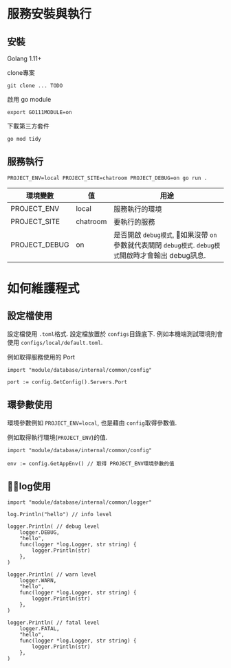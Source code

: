 # 服務安裝與執行

## 安裝

Golang 1.11+

clone專案
```shell
git clone ... TODO
```

啟用 go module
```shell
export GO111MODULE=on
```

下載第三方套件
```shell
go mod tidy  
```

## 服務執行
```shell
PROJECT_ENV=local PROJECT_SITE=chatroom PROJECT_DEBUG=on go run .
```
環境變數 | 值 | 用途
--- | --- | ---
PROJECT_ENV | local | 服務執行的環境
PROJECT_SITE | chatroom | 要執行的服務
PROJECT_DEBUG | on | 是否開啟 `debug模式`, 如果沒帶 `on`參數就代表關閉 `debug模式`. `debug模式`開啟時才會輸出 debug訊息.

# 如何維護程式

## 設定檔使用
設定檔使用 `.toml`格式. 設定檔放置於 `configs`目錄底下. 例如本機端測試環境則會使用 `configs/local/default.toml`.

例如取得服務使用的 Port
```golang
import "module/database/internal/common/config"

port := config.GetConfig().Servers.Port
```

## 環參數使用
環境參數例如 `PROJECT_ENV=local`, 也是藉由 `config`取得參數值.

例如取得執行環境(`PROJECT_ENV`)的值.
```golang
import "module/database/internal/common/config"

env := config.GetAppEnv() // 取得 PROJECT_ENV環境參數的值
```

## log使用
```golang
import "module/database/internal/common/logger"

log.Println("hello") // info level

logger.Println( // debug level
	logger.DEBUG,
	"hello",
	func(logger *log.Logger, str string) {
		logger.Println(str)
	},
)

logger.Println( // warn level
	logger.WARN,
	"hello",
	func(logger *log.Logger, str string) {
		logger.Println(str)
	},
)

logger.Println( // fatal level
	logger.FATAL,
	"hello",
	func(logger *log.Logger, str string) {
		logger.Println(str)
	},
)
```